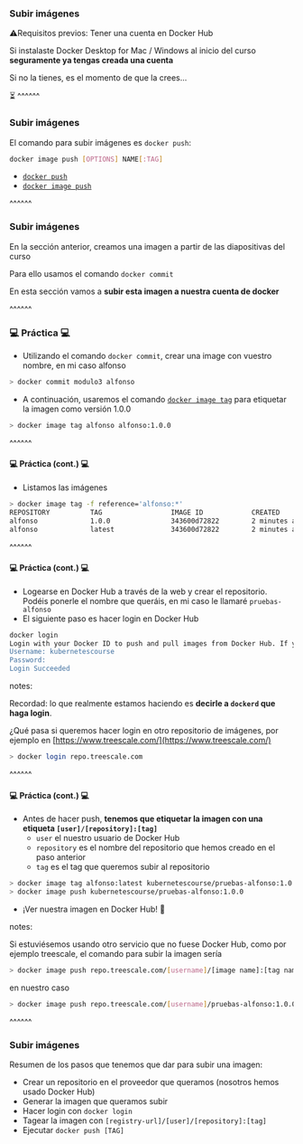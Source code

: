 ### Subir imágenes

⚠️Requisitos previos: Tener una cuenta en Docker Hub 

Si instalaste Docker Desktop for Mac / Windows al inicio del curso **seguramente ya tengas creada una cuenta**

Si no la tienes, es el momento de que la crees...

⏳️
^^^^^^
### Subir imágenes

El comando para subir imágenes es `docker push`:

```bash 
docker image push [OPTIONS] NAME[:TAG]
```

* [`docker push`](https://docs.docker.com/engine/reference/commandline/push/)
* [`docker image push`](https://docs.docker.com/engine/reference/commandline/image_push/)

^^^^^^
### Subir imágenes

En la sección anterior, creamos una imagen a partir de las diapositivas del curso

Para ello usamos el comando `docker commit`

En esta sección vamos a **subir esta imagen a nuestra cuenta de docker**

^^^^^^

### 💻 Práctica 💻

*  Utilizando el comando `docker commit`, crear una image con vuestro nombre, en mi caso alfonso

```bash
> docker commit modulo3 alfonso
```

* A continuación, usaremos el comando [`docker image tag`](https://docs.docker.com/engine/reference/commandline/image_tag/)
  para etiquetar la imagen como versión 1.0.0

```bash 
> docker image tag alfonso alfonso:1.0.0  
```

^^^^^^

#### 💻 Práctica (cont.) 💻

* Listamos las imágenes

```bash
> docker image tag -f reference='alfonso:*'
REPOSITORY          TAG                 IMAGE ID            CREATED             SIZE
alfonso             1.0.0               343600d72822        2 minutes ago       472MB
alfonso             latest              343600d72822        2 minutes ago       472MB
```

^^^^^^

#### 💻 Práctica (cont.) 💻
* Logearse en Docker Hub a través de la web y crear el repositorio. Podéis ponerle el nombre que queráis, 
  en mi caso le llamaré `pruebas-alfonso`
* El siguiente paso es hacer login en Docker Hub

```bash
docker login
Login with your Docker ID to push and pull images from Docker Hub. If you don't have a Docker ID, head over to https://hub.docker.com to create one.
Username: kubernetescourse
Password:
Login Succeeded
```

notes:

Recordad: lo que realmente estamos haciendo es **decirle a `dockerd` que haga login**.

¿Qué pasa si queremos hacer login en otro repositorio de imágenes, por ejemplo en 
[https://www.treescale.com/](https://www.treescale.com/)

```bash
> docker login repo.treescale.com
```

^^^^^^

#### 💻 Práctica (cont.) 💻

* Antes de hacer push, **tenemos que etiquetar la imagen con una etiqueta `[user]/[repository]:[tag]`**
  * `user` el nuestro usuario de Docker Hub
  * `repository` es el nombre del repositorio que hemos creado en el paso anterior
  * `tag` es el tag que queremos subir al repositorio

```bash
> docker image tag alfonso:latest kubernetescourse/pruebas-alfonso:1.0.0
> docker image push kubernetescourse/pruebas-alfonso:1.0.0
```

* ¡Ver nuestra imagen en Docker Hub! 💪

notes:

Si estuviésemos usando otro servicio que no fuese Docker Hub, como por ejemplo treescale, el comando para subir 
la imagen sería

```bash
> docker image push repo.treescale.com/[username]/[image name]:[tag name]
```

en nuestro caso

```bash
> docker image push repo.treescale.com/[username]/pruebas-alfonso:1.0.0
```
^^^^^^

### Subir imágenes

Resumen de los pasos que tenemos que dar para subir una imagen:

* Crear un repositorio en el proveedor que queramos (nosotros hemos usado Docker Hub)
* Generar la imagen que queramos subir
* Hacer login con `docker login`
* Tagear la imagen con `[registry-url]/[user]/[repository]:[tag]`
* Ejecutar `docker push [TAG]`
